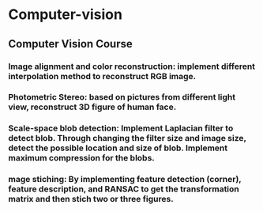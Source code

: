 # Computer-vision

## Computer Vision Course

### Image alignment and color reconstruction: implement different interpolation method to reconstruct RGB image.

### Photometric Stereo: based on pictures from different light view, reconstruct 3D figure of human face.

### Scale-space blob detection: Implement Laplacian filter to detect blob. Through changing the filter size and image size, detect the possible location and size of blob. Implement maximum compression for the blobs.

### mage stiching: By implementing feature detection (corner), feature description, and RANSAC to get the transformation matrix and then stich two or three figures.

